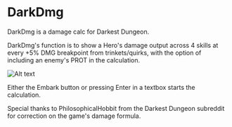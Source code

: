 # DarkDmg
DarkDmg is a damage calc for Darkest Dungeon.

DarkDmg's function is to show a Hero's damage output across 4 skills at every +5% DMG breakpoint from trinkets/quirks, with the option of including an enemy's PROT in the calculation.

![Alt text]()

Either the Embark button or pressing Enter in a textbox starts the calculation.

Special thanks to PhilosophicalHobbit from the Darkest Dungeon subreddit for correction on the game's damage formula.
